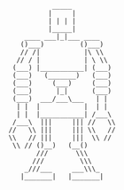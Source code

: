                               _____
                             |     |
                             | | | | 
                             |_____|
                       ____ ___|_|___ ____
                      ()___)         ()___)
                      // /|           |\ \\
                     // / |           | \ \\
                    (___) |___________| (___)
                    (___)   (_______)   (___)
                    (___)     (___)     (___)
                    (___)      |_|      (___)
                    (___)  ___/___\___   | |
                     | |  |           |  | |
                     | |  |___________| /___\
                    /___\  |||     ||| //   \\
                   //   \\ |||     ||| \\   //
                   \\   // |||     |||  \\ //
                    \\ // ()__)   (__()
                          ///       \\\
                         ///         \\\
                       _///___     ___\\\_
                      |_______|   |_______|
